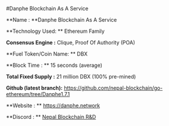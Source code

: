 #Danphe Blockchain As A Service

**Name : **Danphe Blockchain As A Service

**Technology Used: ** Ethereum Family

**Consensus Engine :** Clique, Proof Of Authority (POA)

**Fuel Token/Coin Name: ** DBX

**Block Time : ** 15 seconds (average)

**Total Fixed Supply :** 21 million DBX (100% pre-mined)

**Github (latest branch):** https://github.com/nepal-blockchain/go-ethereum/tree/Danphe1.7.1

**Website : ** https://danphe.network 

**Discord : ** [Nepal Blockchain R&D](https://discord.gg/e6JaaqB)







 


